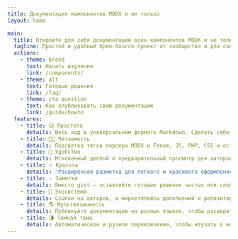 ```yaml
---
title: Документация компонентов MODX и не только
layout: home

main:
  title: Откройте для себя документацию всех компонентов MODX и не только
  tagline: Простой и удобный Open-Source проект от сообщества и для сообщества, где вы можете найти и изучить документацию всех популярных компонентов MODX, а разработчики – легко описать свои
  actions:
    - theme: brand
      text: Начать изучение
      link: /components/
    - theme: alt
      text: Готовые решения
      link: /faq/
    - theme: cta question
      text: Как опубликовать свою документацию
      link: /guide/howto
  features:
    - title: 😉 Простота
      details: Весь код в универсальном формате Markdown. Сделать себе полную копию или внести правки можно в пару кликов!
    - title: 👌🏼 Читаемость
      details: Подсветка тегов парсера MODX и Fenom, JS, PHP, CSS и остального. А также удобные <a href="/guide/vitepress#gruppy-koda">вкладки-переключатели</a> кода.
    - title: 🚀 Удобство
      details: Мгновенный деплой и предварительный просмотр для авторов. Навигация, мобильная версия, и поиск для читателей.
    - title: 🔥 Красота
      details: 'Расширенная разметка для легкого и красивого оформления документации: <a href="/guide/vitepress#fokusirovka">focus code</a>, <a href="/guide/vitepress#podsvetka-razlichiy">colored diffs</a> и <a href="/guide/vitepress">многое другое</a>!'
    - title: 💡 Заметки
      details: Вместо gist – оставляйте готовые решения частых или сложных задач по MODX для себя и других.
    - title: 🌌 Экосистема
      details: Ссылки на авторов, в маркетплейсы дополнений и репозитории для лучшей обратной связи, поддержки и продвижения.
    - title: 🌎 Мультиязычность
      details: Публикуйте документацию на разных языках, чтобы расширить аудиторию компонентов. Участвуйте в переводах!
    - title: 🌗 Темная тема
      details: Автоматическое и ручное переключение, чтобы изучать в ночи 👀, а днём уже использовать.
---
```

